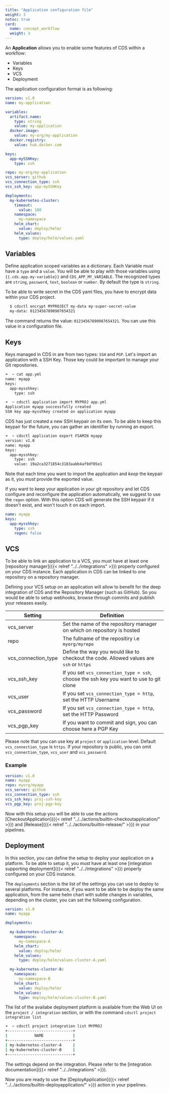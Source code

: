 ```yaml
---
title: "Application configuration file"
weight: 3
notoc: true
card: 
  name: concept_workflow
  weight: 3
---
```


An **Application** allows you to enable some features of CDS within a workflow:

* Variables
* Keys
* VCS
* Deployment

The application configuration format is as following:

```yaml
version: v1.0
name: my-application

variables:
  artifact.name:
    type: string
    value: my-application
  docker.image:
    value: my-org/my-application
  docker.registry: 
    value: hub.docker.com

keys:
  app-mySSHKey:
    type: ssh

repo: my-org/my-application
vcs_server: github
vcs_connection_type: ssh
vcs_ssh_key: app-mySSHKey

deployments:
  my-kubernetes-cluster:
    timeout:
      value: 180
    namespace:
      my-namespace
    helm_chart:
      value: deploy/helm/
    helm_values:
      type: deploy/helm/values.yaml
```

## Variables
Define application scoped variables as a dictionary. Each Variable must have a `type` and a `value`. You will be able to play with those variables using `{{.cds.app.my-variable}}` and `CDS_APP_MY_VARIABLE`. The recognized types are `string`, `password`, `text`, `boolean` or `number`. By default the type is `string`.

To be able to write secret in the CDS yaml files, you have to encrypt data within your CDS project.
```bash
  $ cdsctl encrypt MYPROJECT my-data my-super-secret-value
  my-data: 01234567890987654321
```
The command returns the value: `01234567890987654321`. You can use this value in a configuration file.

## Keys
Keys managed in CDS in are from two types: `SSH` and `PGP`. Let's import an application with a SSH Key. Those key could be important to manage your Git repositories.
```bash
➜  ~ cat app.yml
name: myapp
keys:
  app-mysshkey:
    type: ssh

➜  ~ cdsctl application import MYPROJ app.yml
Application myapp successfully created
SSH key app-mysshkey created on application myapp
```

CDS has just created a new SSH keypair on its own. To be able to keep this keypair for the future, you can gather an identifier by running an export.
```bash
➜  ~ cdsctl application export FSAMIN myapp
version: v1.0
name: myapp
keys:
  app-mysshkey:
    type: ssh
    value: 19a2ca3271854c3183aabb4af9df05e1
```

Note that each time you want to import the application and *keep* the keypair as it, you *must* provide the exported value.

If you want to keep your application in your git repository and let CDS configure and reconfigure the application automatically, we suggest to use the `regen` option. With this option CDS will generate the SSH keypair if it doesn't exist, and won't touch it on each import.
```yaml
name: myapp
keys:
  app-mysshkey:
    type: ssh
    regen: false
```

## VCS

To be able to link an application to a VCS, you must have at least one [repository manager]({{< relref "../../integrations" >}}) properly configured on your CDS instance.
Each application in CDS can be linked to one repository on a repository manager. 

Defining your VCS setup on an application will allow to benefit for the deep integration of CDS and the Repository Manager (such as GitHub). So you would be able to setup webhooks, browse through commits and publish your releases easily.

| Setting               | Definition                                                                                   |
| -------------         |----------------------------------------------------------------------------------------------|
| vcs_server            | Set the name of the repository manager on which on repository is hosted                      |
| repo                  | The fullname of the repositiry i.e `myorg/myrepo`                                            |
| vcs_connection_type   | Define the way you would like to checkout the code. Allowed values are `ssh` or `https`      |
| vcs_ssh_key           | If you set `vcs_connection_type = ssh`, choose the ssh key you want to use to git clone      |
| vcs_user              | If you set `vcs_connection_type = http`, set the HTTP Username                               |
| vcs_password          | If you set `vcs_connection_type = http`, set the HTTP Password                               |
| vcs_pgp_key           | If you want to commit and sign, you can choose here a PGP Key                                |

Please note that you can use key at `project` or `application` level. Default `vcs_connection_type` is `https`. If your repository is public, you can omit `vcs_connection_type`, `vcs_user` and `vcs_password`.

### Example

```yaml
version: v1.0
name: myapp
repo: myorg/myapp
vcs_server: github
vcs_connection_type: ssh
vcs_ssh_key: proj-ssh-key
vcs_pgp_key: proj-pgp-key
```

Now with this setup you will be able to use the actions [CheckoutApplication]({{< relref "../../actions/builtin-checkoutapplication/" >}}) and [Release]({{< relref "../../actions/builtin-release/" >}}) in your pipelines.

## Deployment

In this section, you can define the setup to deploy your application on a platform. To be able to setup it, you must have at least one [integration supporting deployment]({{< relref "../../integrations" >}}) properly configured on your CDS instance.

The `deployments` section is the list of the settings you can use to deploy to several platforms. For instance, if you want to be able to be deploy the same application, from the same helm chart with subtle changes in variables, depending on the cluster, you can set the following configuration.

```yaml
version: v1.0
name: myapp

deployments:

  my-kubernetes-cluster-A:
    namespace:
      my-namespace-A
    helm_chart:
      value: deploy/helm/
    helm_values:
      type: deploy/helm/values-cluster-A.yaml

  my-kubernetes-cluster-B:
    namespace:
      my-namespace-B
    helm_chart:
      value: deploy/helm/
    helm_values:
      type: deploy/helm/values-cluster-B.yaml
```

The list of the availabe deployment platform is available from the Web UI on the `project / integration` section, or with the command `cdsctl project integration list`

```bash
➜  ~ cdsctl project integration list MYPROJ
+-----------------------------+
|            NAME             |
+-----------------------------+
| my-kubernetes-cluster-A     |
| my-kubernetes-cluster-B     |
+-----------------------------+
```

The settings depend on the integration. Please refer to the [integration documentation]({{< relref "../../integrations" >}}).

Now you are ready to use the [DeployApplication]({{< relref "../../actions/builtin-deployapplication/" >}}) action in your pipelines.
